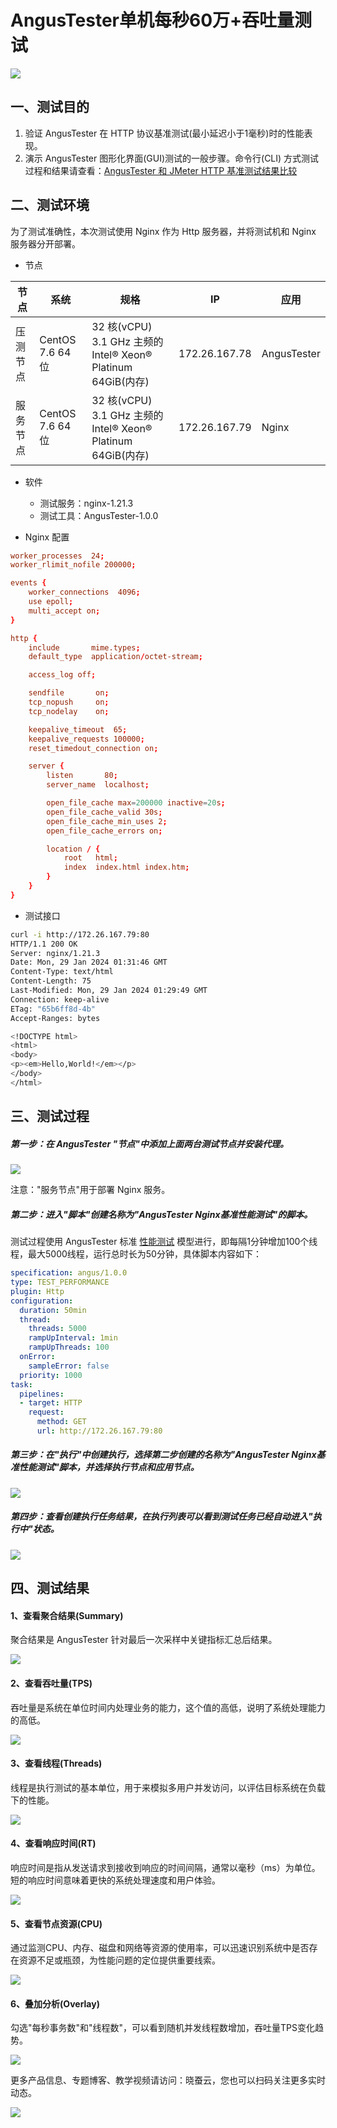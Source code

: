 # AngusTester单机每秒60万+吞吐量测试

![](https://bj-c1-prod-files.xcan.cloud/storage/pubapi/v1/file/angustester-mobile.jpg?fid=207887511026925628&fpt=tT01fFfTQCl0rW95CotoW7Tdne2GpeRdz8oxCDsc)

## 一、测试目的

1. 验证 AngusTester 在 HTTP 协议基准测试(最小延迟小于1毫秒)时的性能表现。
2. 演示 AngusTester 图形化界面(GUI)测试的一般步骤。命令行(CLI)
   方式测试过程和结果请查看：[AngusTester 和 JMeter HTTP 基准测试结果比较](https://www.xcan.cloud/blog/206089861055120405)

## 二、测试环境

为了测试准确性，本次测试使用 Nginx 作为 Http 服务器，并将测试机和 Nginx 服务器分开部署。

- 节点

| 节点   | 系统              | 规格                                                     | IP            | 应用          |
|------|-----------------|--------------------------------------------------------|---------------|-------------|
| 压测节点 | CentOS 7.6 64 位 | 32 核(vCPU) 3.1 GHz 主频的 Intel® Xeon® Platinum 64GiB(内存) | 172.26.167.78 | AngusTester |
| 服务节点 | CentOS 7.6 64 位 | 32 核(vCPU) 3.1 GHz 主频的 Intel® Xeon® Platinum 64GiB(内存) | 172.26.167.79 | Nginx       |

- 软件

    - 测试服务：nginx-1.21.3
    - 测试工具：AngusTester-1.0.0

- Nginx 配置

```conf
worker_processes  24;
worker_rlimit_nofile 200000;

events {
    worker_connections  4096;
    use epoll;
    multi_accept on;
}

http {
    include       mime.types;
    default_type  application/octet-stream;

    access_log off;

    sendfile       on;
    tcp_nopush     on;
    tcp_nodelay    on;

    keepalive_timeout  65;
    keepalive_requests 100000;
    reset_timedout_connection on;

    server {
        listen       80;
        server_name  localhost;

        open_file_cache max=200000 inactive=20s;
        open_file_cache_valid 30s;
        open_file_cache_min_uses 2;
        open_file_cache_errors on;

        location / {
            root   html;
            index  index.html index.htm;
        }
    }
}
```

- 测试接口

```bash
curl -i http://172.26.167.79:80
HTTP/1.1 200 OK
Server: nginx/1.21.3
Date: Mon, 29 Jan 2024 01:31:46 GMT
Content-Type: text/html
Content-Length: 75
Last-Modified: Mon, 29 Jan 2024 01:29:49 GMT
Connection: keep-alive
ETag: "65b6ff8d-4b"
Accept-Ranges: bytes

<!DOCTYPE html>
<html>
<body>
<p><em>Hello,World!</em></p>
</body>
</html>
```

## 三、测试过程

##### 第一步：在 AngusTester "节点"中添加上面两台测试节点并安装代理。

![](https://bj-c1-prod-files.xcan.cloud/storage/pubapi/v1/file/A00.png?fid=207887590483820606&fpt=NuMzKFjWepbY6GZ5I0jcBvpnzOiTi5BLCpOrMoEl)

注意："服务节点"用于部署 Nginx 服务。

##### 第二步：进入"脚本"创建名称为"AngusTester Nginx基准性能测试"的脚本。

测试过程使用 AngusTester 标准 [性能测试](https://www.xcan.cloud/blog/205509853639081996)
模型进行，即每隔1分钟增加100个线程，最大5000线程，运行总时长为50分钟，具体脚本内容如下：

```yaml
specification: angus/1.0.0
type: TEST_PERFORMANCE
plugin: Http
configuration:
  duration: 50min
  thread:
    threads: 5000
    rampUpInterval: 1min
    rampUpThreads: 100
  onError:
    sampleError: false
  priority: 1000
task:
  pipelines:
  - target: HTTP
    request:
      method: GET
      url: http://172.26.167.79:80
```

##### 第三步：在"执行"中创建执行，选择第二步创建的名称为"AngusTester Nginx基准性能测试"脚本，并选择执行节点和应用节点。

![](https://bj-c1-prod-files.xcan.cloud/storage/pubapi/v1/file/A02.png?fid=207887590483820610&fpt=yCC9g2ctKoz2I5I9oqQBpalsm55wbwvIKzVq8Iwp)

##### 第四步：查看创建执行任务结果，在执行列表可以看到测试任务已经自动进入"执行中"状态。

![](https://bj-c1-prod-files.xcan.cloud/storage/pubapi/v1/file/A03-02.png?fid=207887590483820614&fpt=LNM2nvPQSO5vG9BNekUDPeYEtOQNQia6qp4sd7rr)

## 四、测试结果

#### 1、查看聚合结果(Summary)

聚合结果是 AngusTester 针对最后一次采样中关键指标汇总后结果。

![](https://bj-c1-prod-files.xcan.cloud/storage/pubapi/v1/file/A04-00.png?fid=207887590483820636&fpt=MhYMHyjhv39qKMMeuSb6ASr6mBkvgAZLsCcgi7lh)

#### 2、查看吞吐量(TPS)

吞吐量是系统在单位时间内处理业务的能力，这个值的高低，说明了系统处理能力的高低。

![](https://bj-c1-prod-files.xcan.cloud/storage/pubapi/v1/file/A04-01.png?fid=207887590483820626&fpt=FnWCiC8A2rqYTZqW36UMhfvriLrwOg2IMNOEIKqq)

#### 3、查看线程(Threads)

线程是执行测试的基本单位，用于来模拟多用户并发访问，以评估目标系统在负载下的性能。

![](https://bj-c1-prod-files.xcan.cloud/storage/pubapi/v1/file/A04-02.png?fid=207887590483820628&fpt=2ua1IfYbTmQVGr8QKhY1OUktINahNhllNGCWWxY0)

#### 4、查看响应时间(RT)

响应时间是指从发送请求到接收到响应的时间间隔，通常以毫秒（ms）为单位。短的响应时间意味着更快的系统处理速度和用户体验。

![](https://bj-c1-prod-files.xcan.cloud/storage/pubapi/v1/file/A04-03.png?fid=207887590483820630&fpt=Z1Ravm0JQSur4iJiYtjDLbbABzyS1YUMTPbN3hTX)

#### 5、查看节点资源(CPU)

通过监测CPU、内存、磁盘和网络等资源的使用率，可以迅速识别系统中是否存在资源不足或瓶颈，为性能问题的定位提供重要线索。

![](https://bj-c1-prod-files.xcan.cloud/storage/pubapi/v1/file/A04-04.png?fid=207887590483820632&fpt=eFPyulMvO40ju9lxwOzGc8SDahnpNb3MOf0NCmBK)

#### 6、叠加分析(Overlay)

勾选"每秒事务数"和"线程数"，可以看到随机并发线程数增加，吞吐量TPS变化趋势。

![](https://bj-c1-prod-files.xcan.cloud/storage/pubapi/v1/file/A04-05.png?fid=207887590483820634&fpt=XXRxIM47VsJrkMQEPyOl3nnFbL6kEqZqVlUuc2r4)

更多产品信息、专题博客、教学视频请访问：晓蚕云，您也可以扫码关注更多实时动态。

![](https://bj-c1-prod-files.xcan.cloud/storage/pubapi/v1/file/591706748654_.pic.jpg?fid=207887511026925626&fpt=wOrv3z5AY1q5mZD3QI9NcGXZtVW1sKCPQPYfdUGA)


